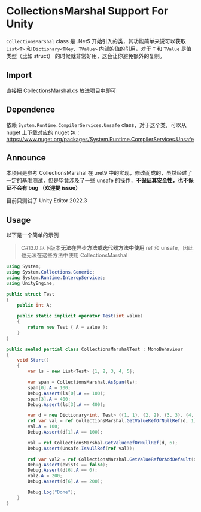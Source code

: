 # CollectionsMarshal Support For Unity

`CollectionsMarshal` class 是 .Net5 开始引入的类，其功能简单来说可以获取 `List<T>` 和 `Dictionary<TKey, TValue>` 内部的值的引用，对于 `T` 和 `TValue` 是值类型（比如 struct） 的时候就非常好用，这会让你避免额外的复制。

## Import

直接把 CollectionsMarshal.cs 放进项目中即可



## Dependence

依赖 `System.Runtime.CompilerServices.Unsafe` class，对于这个类，可以从 nuget 上下载对应的 nuget 包： https://www.nuget.org/packages/System.Runtime.CompilerServices.Unsafe



## Announce

本项目是参考 CollectionsMarshal 在 .net9 中的实现，修改而成的，虽然经过了一定的基准测试，但是毕竟涉及了一些 unsafe 的操作，**不保证其安全性，也不保证不会有 bug （欢迎提 issue）**

目前只测试了 Unity Editor 2022.3



## Usage

以下是一个简单的示例

>   C#13.0 以下版本**无法在异步方法或迭代器方法中使用** ref 和 unsafe，因此也无法在这些方法中使用 CollectionsMarshal

```cs
using System;
using System.Collections.Generic;
using System.Runtime.InteropServices;
using UnityEngine;

public struct Test
{
    public int A;

    public static implicit operator Test(int value)
    {
        return new Test { A = value };
    }
}

public sealed partial class CollectionsMarshalTest : MonoBehaviour
{
    void Start()
    {
        var ls = new List<Test> {1, 2, 3, 4, 5};

        var span = CollectionsMarshal.AsSpan(ls);
        span[0].A = 100;
        Debug.Assert(ls[0].A == 100);
        span[3].A = 400;
        Debug.Assert(ls[3].A == 400);

        var d = new Dictionary<int, Test> {{1, 1}, {2, 2}, {3, 3}, {4, 4}, {5, 5}};
        ref var val = ref CollectionsMarshal.GetValueRefOrNullRef(d, 1);
        val.A = 100;
        Debug.Assert(d[1].A == 100);

        val = ref CollectionsMarshal.GetValueRefOrNullRef(d, 6);
        Debug.Assert(Unsafe.IsNullRef(ref val));

        ref var val2 = ref CollectionsMarshal.GetValueRefOrAddDefault(d, 6, out var exists);
        Debug.Assert(exists == false);
        Debug.Assert(d[6].A == 0);
        val2.A = 200;
        Debug.Assert(d[6].A == 200);

        Debug.Log("Done");
    }
}
```



